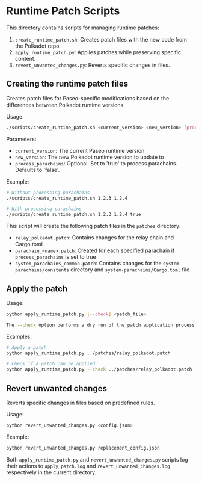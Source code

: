# Runtime Patch Scripts

This directory contains scripts for managing runtime patches:

1. `create_runtime_patch.sh`: Creates patch files with the new code from the Polkadot repo.
2. `apply_runtime_patch.py`: Applies patches while preserving specific content.
3. `revert_unwanted_changes.py`: Reverts specific changes in files.

## Creating the runtime patch files

Creates patch files for Paseo-specific modifications based on the differences between Polkadot runtime versions.

Usage:

```bash
./scripts/create_runtime_patch.sh <current_version> <new_version> [process_parachains]
```

Parameters:

- `current_version`: The current Paseo runtime version
- `new_version`: The new Polkadot runtime version to update to
- `process_parachains`: Optional. Set to 'true' to process parachains. Defaults to 'false'.

Example:

```bash
# Without processing parachains
./scripts/create_runtime_patch.sh 1.2.3 1.2.4

# With processing parachains
./scripts/create_runtime_patch.sh 1.2.3 1.2.4 true
```

This script will create the following patch files in the `patches` directory:

- `relay_polkadot.patch`: Contains changes for the relay chain and Cargo.toml
- `parachain_<name>.patch`: Created for each specified parachain if `process_parachains` is set to true
- `system_parachains_common.patch`: Contains changes for the `system-parachains/constants` directory and `system-parachains/Cargo.toml` file

## Apply the patch

Usage:

```bash
python apply_runtime_patch.py [--check] <patch_file>

The --check option performs a dry run of the patch application process
```

Examples:

```bash
# Apply a patch
python apply_runtime_patch.py ../patches/relay_polkadot.patch

# Check if a patch can be applied
python apply_runtime_patch.py --check ../patches/relay_polkadot.patch
```

## Revert unwanted changes

Reverts specific changes in files based on predefined rules.

Usage:

```bash
python revert_unwanted_changes.py <config.json>
```

Example:

```bash
python revert_unwanted_changes.py replacement_config.json
```

Both `apply_runtime_patch.py` and `revert_unwanted_changes.py` scripts log their actions to `apply_patch.log` and `revert_unwanted_changes.log` respectively in the current directory.
